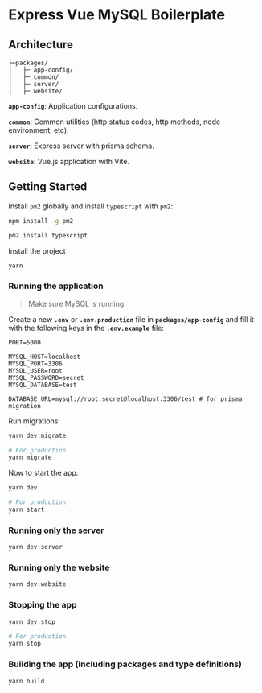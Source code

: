 # Express Vue MySQL Boilerplate

## Architecture

```text
├─packages/
|   ├─ app-config/
|   ├─ common/
|   ├─ server/
|   ├─ website/
```

**`app-config`**: Application configurations.

**`common`**: Common utilities (http status codes, http methods, node environment, etc).

**`server`**: Express server with prisma schema.

**`website`**: Vue.js application with Vite.

## Getting Started

Install `pm2` globally and install `typescript` with `pm2`:

```bash
npm install -g pm2

pm2 install typescript
```

Install the project

```bash
yarn
```

### Running the application

> Make sure MySQL is running

Create a new **`.env`** or **`.env.production`** file in **`packages/app-config`** and fill it with the following keys in the **`.env.example`** file:

```text
PORT=5000

MYSQL_HOST=localhost
MYSQL_PORT=3306
MYSQL_USER=root
MYSQL_PASSWORD=secret
MYSQL_DATABASE=test

DATABASE_URL=mysql://root:secret@localhost:3306/test # for prisma migration
```

Run migrations:

```bash
yarn dev:migrate

# For production
yarn migrate
```

Now to start the app:

```bash
yarn dev

# For production
yarn start
```

### Running only the server

```bash
yarn dev:server
```

### Running only the website

```bash
yarn dev:website
```

### Stopping the app

```bash
yarn dev:stop

# For production
yarn stop
```

### Building the app (including packages and type definitions)

```bash
yarn build
```
